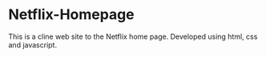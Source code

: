 # Netflix-Homepage

This is a cline web site to the Netflix home page.
Developed using html, css and javascript.